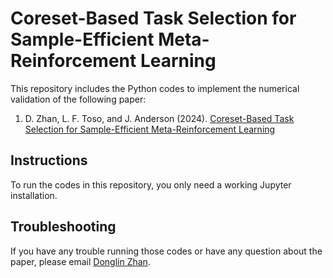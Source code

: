 # Coreset-Based Task Selection for Sample-Efficient Meta-Reinforcement Learning

This repository includes the Python codes to implement the numerical validation of the following paper:

1)  D. Zhan, L. F. Toso, and J. Anderson (2024). [Coreset-Based Task Selection for Sample-Efficient Meta-Reinforcement Learning](https://github.com/jd-anderson/Coreset-meta-RL/blob/main/Coreset-based%20Meta-RL%20-%20technical%20report.pdf)

## Instructions

To run the codes in this repository, you only need a working Jupyter installation.

## Troubleshooting

If you have any trouble running those codes or have any question about the paper, please email [Donglin Zhan](mailto:dz2478@columbia.edu).
